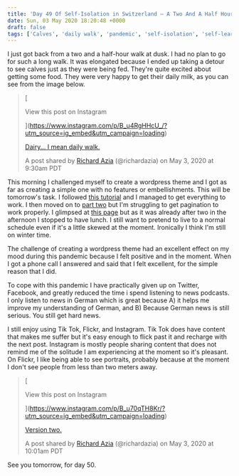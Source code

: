 ```yaml
---
title: 'Day 49 Of Self-Isolation in Switzerland – A Two And A Half Hour Walk At Dusk.'
date: Sun, 03 May 2020 18:20:48 +0000
draft: false
tags: ['Calves', 'daily walk', 'pandemic', 'self-isolation', 'self-learning', 'Uncategorized', 'wordpress themes']
---
```


I just got back from a two and a half-hour walk at dusk. I had no plan to go for such a long walk. It was elongated because I ended up taking a detour to see calves just as they were being fed. They're quite excited about getting some food. They were very happy to get their daily milk, as you can see from the image below.

> [
> 
> View this post on Instagram
> 
> ](https://www.instagram.com/p/B_u4RgHHcU_/?utm_source=ig_embed&utm_campaign=loading)
> 
> [Dairy... I mean daily walk.](https://www.instagram.com/p/B_u4RgHHcU_/?utm_source=ig_embed&utm_campaign=loading)
> 
> A post shared by [Richard Azia](https://www.instagram.com/richardazia/?utm_source=ig_embed&utm_campaign=loading) (@richardazia) on May 3, 2020 at 9:30am PDT

This morning I challenged myself to create a wordpress theme and I got as far as creating a simple one with no features or embellishments. This will be tomorrow's task. I followed [this tutorial](https://www.taniarascia.com/developing-a-wordpress-theme-from-scratch/) and I managed to get everything to work. I then moved on to [part two](https://www.taniarascia.com/wordpress-from-scratch-part-two/) but I'm struggling to get pagination to work properly. I glimpsed at [this page](https://developer.wordpress.org/themes/functionality/pagination/) but as it was already after two in the afternoon I stopped to have lunch. I still want to pretend to live to a normal schedule even if it's a little skewed at the moment. Ironically I think I'm still on winter time.

The challenge of creating a wordpress theme had an excellent effect on my mood during this pandemic because I felt positive and in the moment. When I got a phone call I answered and said that I felt excellent, for the simple reason that I did.

To cope with this pandemic I have practically given up on Twitter, Facebook, and greatly reduced the time i spend listening to news podcasts. I only listen to news in German which is great because A) it helps me improve my understanding of German, and B) Because German news is still serious. You still get hard news.

I still enjoy using Tik Tok, Flickr, and Instagram. Tik Tok does have content that makes me suffer but it's easy enough to flick past it and recharge with the next post. Instagram is mostly people sharing content that does not remind me of the solitude I am experiencing at the moment so it's pleasant. On Flickr, I like being able to see portraits, probably because at the moment I don't see people from less than two meters away.

> [
> 
> View this post on Instagram
> 
> ](https://www.instagram.com/p/B_u70qTH8Kr/?utm_source=ig_embed&utm_campaign=loading)
> 
> [Version two.](https://www.instagram.com/p/B_u70qTH8Kr/?utm_source=ig_embed&utm_campaign=loading)
> 
> A post shared by [Richard Azia](https://www.instagram.com/richardazia/?utm_source=ig_embed&utm_campaign=loading) (@richardazia) on May 3, 2020 at 10:01am PDT

See you tomorrow, for day 50.